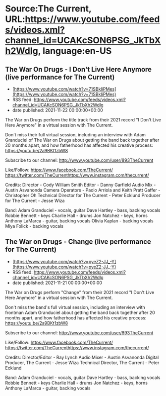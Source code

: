 # Source:The Current, URL:https://www.youtube.com/feeds/videos.xml?channel_id=UCAKcSON6PSG_JkTbXh2WdIg, language:en-US

## The War On Drugs - I Don't Live Here Anymore (live performance for The Current)
 - [https://www.youtube.com/watch?v=71SBkIiPMes](https://www.youtube.com/watch?v=71SBkIiPMes)
 - RSS feed: https://www.youtube.com/feeds/videos.xml?channel_id=UCAKcSON6PSG_JkTbXh2WdIg
 - date published: 2021-11-22 00:00:00+00:00

The War on Drugs perform the title track from their 2021 record "I Don't Live Here Anymore" in a virtual session with The Current. 

Don't miss their full virtual session, including an interview with Adam Granduciel of The War on Drugs about getting the band back together after 20 months apart, and how fatherhood has affected his creative process: https://youtu.be/2a9BKt1zbW8

Subscribe to our channel:
http://www.youtube.com/user/893TheCurrent

Like/Follow:
https://www.facebook.com/TheCurrent/​​​​
https://twitter.com/TheCurrent​​​​
https://www.instagram.com/thecurrent/

Credits:
Director - Cody William Smith
Editor -  Danny Garfield
Audio Mix - Austin Asvanonda 
Camera Operators - Paolo Arriola and Keith Pratt
Gaffer - Christopher Oh
Technical Director for The Current - Peter Ecklund
Producer for The Current - Jesse Wiza

Band:
Adam Granduciel - vocals, guitar
Dave Hartley - bass, backing vocals
Robbie Bennett - keys
Charlie Hall - drums
Jon Natchez - keys, horns
Anthony LaMarca - guitar, backing vocals
Olivia Kaplan - backing vocals
Miya Folick - backing vocals

## The War on Drugs - Change (live performance for The Current)
 - [https://www.youtube.com/watch?v=pyeZ2-JJ_-Y](https://www.youtube.com/watch?v=pyeZ2-JJ_-Y)
 - RSS feed: https://www.youtube.com/feeds/videos.xml?channel_id=UCAKcSON6PSG_JkTbXh2WdIg
 - date published: 2021-11-21 00:00:00+00:00

The War on Drugs perform "Change" from their 2021 record "I Don't Live Here Anymore" in a virtual session with The Current. 

Don't miss the band's full virtual session, including an interview with frontman Adam Granduciel about getting the band back together after 20 months apart, and how fatherhood has affected his creative process: https://youtu.be/2a9BKt1zbW8

Subscribe to our channel:
http://www.youtube.com/user/893TheCurrent

Like/Follow:
https://www.facebook.com/TheCurrent/​​​​
https://twitter.com/TheCurrent​​​​
https://www.instagram.com/thecurrent/

Credits:
Director/Editor - Ray Lynch
Audio Mixer - Austin Asvanonda 
Digital Producer, The Current - Jesse Wiza
Technical Director, The Current - Peter Ecklund

Band:
Adam Granduciel - vocals, guitar
Dave Hartley - bass, backing vocals
Robbie Bennett - keys
Charlie Hall - drums
Jon Natchez - keys, horns
Anthony LaMarca - guitar, backing vocals


